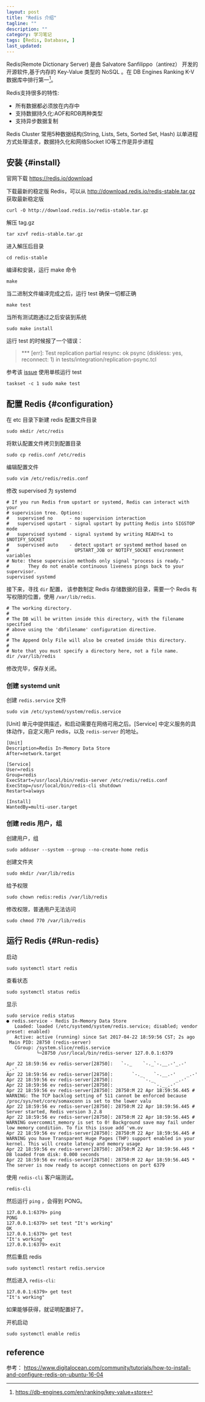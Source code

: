 ```yaml
---
layout: post
title: "Redis 介绍"
tagline: ""
description: ""
category: 学习笔记
tags: [Redis, Database, ]
last_updated: 
---
```


Redis(Remote Dictionary Server) 是由 Salvatore Sanfilippo（antirez） 开发的开源软件,基于内存的 Key-Value 类型的 NoSQL 。在 DB Engines Ranking K-V 数据库中排行第一[^1]。

[^1]: <https://db-engines.com/en/ranking/key-value+store>

Redis支持很多的特性:

- 所有数据都必须放在内存中
- 支持数据持久化:AOF和RDB两种类型
- 支持异步数据复制

Redis Cluster 常用5种数据结构(String, Lists, Sets, Sorted Set, Hash) 以单进程方式处理请求，数据持久化和网络Socket IO等工作是异步进程


## 安装 {#install}

官网下载 https://redis.io/download

下载最新的稳定版 Redis，可以从 <http://download.redis.io/redis-stable.tar.gz> 获取最新稳定版

	curl -O http://download.redis.io/redis-stable.tar.gz

解压 tag.gz

	tar xzvf redis-stable.tar.gz

进入解压后目录

	cd redis-stable

编译和安装，运行 make 命令

	make

当二进制文件编译完成之后，运行 test 确保一切都正确

	make test

当所有测试跑通过之后安装到系统

	sudo make install

运行 test 的时候报了一个错误：

> *** [err]: Test replication partial resync: ok psync (diskless: yes, reconnect: 1) in tests/integration/replication-psync.tcl

参考该 [issue](https://github.com/antirez/redis/issues/2715) 使用单核运行 test

	taskset -c 1 sudo make test

## 配置 Redis {#configuration}

在 etc 目录下新建 redis 配置文件目录

	sudo mkdir /etc/redis

将默认配置文件拷贝到配置目录

	sudo cp redis.conf /etc/redis

编辑配置文件

	sudo vim /etc/redis/redis.conf

修改 supervised 为 systemd

    # If you run Redis from upstart or systemd, Redis can interact with your
    # supervision tree. Options:
    #   supervised no      - no supervision interaction
    #   supervised upstart - signal upstart by putting Redis into SIGSTOP mode
    #   supervised systemd - signal systemd by writing READY=1 to $NOTIFY_SOCKET
    #   supervised auto    - detect upstart or systemd method based on
    #                        UPSTART_JOB or NOTIFY_SOCKET environment variables
    # Note: these supervision methods only signal "process is ready."
    #       They do not enable continuous liveness pings back to your supervisor.
    supervised systemd

接下来，寻找 `dir` 配置， 该参数制定 Redis 存储数据的目录，需要一个 Redis 有写权限的位置，使用 `/var/lib/redis`.

    # The working directory.
    #
    # The DB will be written inside this directory, with the filename specified
    # above using the 'dbfilename' configuration directive.
    #
    # The Append Only File will also be created inside this directory.
    #
    # Note that you must specify a directory here, not a file name.
    dir /var/lib/redis

修改完毕，保存关闭。

### 创建 systemd unit
创建 `redis.service` 文件

	sudo vim /etc/systemd/system/redis.service

[Unit] 单元中提供描述，和启动需要在网络可用之后。[Service] 中定义服务的具体动作，自定义用户 redis，以及 `redis-server` 的地址。


    [Unit]
    Description=Redis In-Memory Data Store
    After=network.target

    [Service]
    User=redis
    Group=redis
    ExecStart=/usr/local/bin/redis-server /etc/redis/redis.conf
    ExecStop=/usr/local/bin/redis-cli shutdown
    Restart=always

    [Install]
    WantedBy=multi-user.target

### 创建 redis 用户，组

创建用户，组

	sudo adduser --system --group --no-create-home redis

创建文件夹

	sudo mkdir /var/lib/redis

给予权限

	sudo chown redis:redis /var/lib/redis

修改权限，普通用户无法访问

	sudo chmod 770 /var/lib/redis

## 运行 Redis {#Run-redis}
启动

	sudo systemctl start redis

查看状态

	sudo systemctl status redis

显示

    sudo service redis status
    ● redis.service - Redis In-Memory Data Store
       Loaded: loaded (/etc/systemd/system/redis.service; disabled; vendor preset: enabled)
       Active: active (running) since Sat 2017-04-22 18:59:56 CST; 2s ago
     Main PID: 28750 (redis-server)
       CGroup: /system.slice/redis.service
               └─28750 /usr/local/bin/redis-server 127.0.0.1:6379       

    Apr 22 18:59:56 ev redis-server[28750]:   `-._    `-._`-.__.-'_.-'    _.-'
    Apr 22 18:59:56 ev redis-server[28750]:       `-._    `-.__.-'    _.-'
    Apr 22 18:59:56 ev redis-server[28750]:           `-._        _.-'
    Apr 22 18:59:56 ev redis-server[28750]:               `-.__.-'
    Apr 22 18:59:56 ev redis-server[28750]: 28750:M 22 Apr 18:59:56.445 # WARNING: The TCP backlog setting of 511 cannot be enforced because /proc/sys/net/core/somaxconn is set to the lower valu
    Apr 22 18:59:56 ev redis-server[28750]: 28750:M 22 Apr 18:59:56.445 # Server started, Redis version 3.2.8
    Apr 22 18:59:56 ev redis-server[28750]: 28750:M 22 Apr 18:59:56.445 # WARNING overcommit_memory is set to 0! Background save may fail under low memory condition. To fix this issue add 'vm.ov
    Apr 22 18:59:56 ev redis-server[28750]: 28750:M 22 Apr 18:59:56.445 # WARNING you have Transparent Huge Pages (THP) support enabled in your kernel. This will create latency and memory usage 
    Apr 22 18:59:56 ev redis-server[28750]: 28750:M 22 Apr 18:59:56.445 * DB loaded from disk: 0.000 seconds
    Apr 22 18:59:56 ev redis-server[28750]: 28750:M 22 Apr 18:59:56.445 * The server is now ready to accept connections on port 6379


使用 `redis-cli` 客户端测试。

	redis-cli

然后运行 `ping` ，会得到 PONG。

    127.0.0.1:6379> ping
    PONG
    127.0.0.1:6379> set test "It's working"
    OK
    127.0.0.1:6379> get test
    "It's working"
    127.0.0.1:6379> exit

然后重启 redis

	sudo systemctl restart redis.service

然后进入 `redis-cli`:

    127.0.0.1:6379> get test
    "It's working"

如果能够获得，就证明配置好了。

开机启动

    sudo systemctl enable redis


## reference

参考： <https://www.digitalocean.com/community/tutorials/how-to-install-and-configure-redis-on-ubuntu-16-04>

